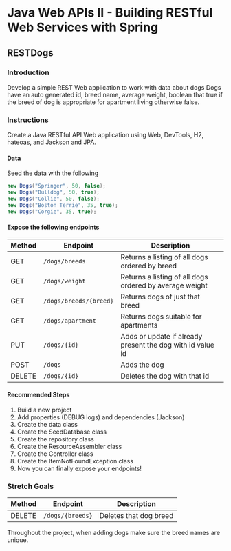 # Java Web APIs II - Building RESTful Web Services with Spring

## RESTDogs

### Introduction

Develop a simple REST Web application to work with data about dogs Dogs have an auto generated id, breed name, average 
weight, boolean that true if the breed of dog is appropriate for apartment living otherwise false.

### Instructions

Create a Java RESTful API Web application using Web, DevTools, H2, hateoas, and Jackson and JPA.

#### Data

Seed the data with the following

```` java
new Dogs("Springer", 50, false);
new Dogs("Bulldog", 50, true);
new Dogs("Collie", 50, false);
new Dogs("Boston Terrie", 35, true);
new Dogs("Corgie", 35, true);
````

#### Expose the following endpoints

| Method | Endpoint                 | Description                                                  |
| ------ | -------------------------| -------------------------------------------------------------|
| GET    | `/dogs/breeds`           | Returns a listing of all dogs ordered by breed               |
| GET    | `/dogs/weight`           | Returns a listing of all dogs ordered by average weight      |
| GET    | `/dogs/breeds/{breed}`   | Returns dogs of just that breed                              |
| GET    | `/dogs/apartment`        | Returns dogs suitable for apartments                         |
| PUT    | `/dogs/{id}`             | Adds or update if already present the dog with id value id   |
| POST   | `/dogs`                  | Adds the dog                                                 |
| DELETE | `/dogs/{id}`             | Deletes the dog with that id                                 |

#### Recommended Steps
1. Build a new project
2. Add properties (DEBUG logs) and dependencies (Jackson)
3. Create the data class
4. Create the SeedDatabase class
5. Create the repository class
6. Create the ResourceAssembler class
7. Create the Controller class
8. Create the ItemNotFoundException class
9. Now you can finally expose your endpoints!

### Stretch Goals

| Method | Endpoint                 | Description                                                  |
| ------ | -------------------------| -------------------------------------------------------------|
| DELETE | `/dogs/{breeds}`         | Deletes that dog breed                                       |

Throughout the project, when adding dogs make sure the breed names are unique.